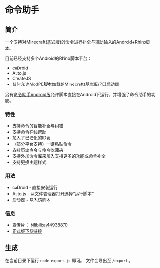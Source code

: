 # 命令助手
## 简介
一个支持对Minecraft(基岩版)的命令进行补全与辅助输入的Android+Rhino脚本。

目前已经支持多个Android的Rhino脚本平台：
* caDroid
* Auto.js
* CreateJS
* 任何允许ModPE脚本加载的Minecraft(基岩版/PE)启动器

另有[命令助手Android版](https://gitee.com/projectxero/cadroid)允许脚本直接在Android下运行，并增强了命令助手的功能。

### 特性
* 支持命令的智能补全与纠错
* 支持命令在线帮助
* 加入了已汉化的ID表
* （部分平台支持）一键粘贴命令
* 支持历史命令与命令收藏夹
* 支持外加命令库来加入支持更多的功能或命令补全
* 支持更换主题样式

### 用法
* caDroid - 直接安装运行
* Auto.js - 从文件管理器打开选择“运行脚本”
* 启动器 - 导入该脚本

### 信息
* 宣传片： [bilibili:av14938870](http://www.bilibili.com/video/av14938870)
* [正式版下载链接](http://pan.baidu.com/share/link?shareid=2966673396&uk=404195919)

## 生成
在当前目录下运行 `node export.js` 即可。
文件会导出至 `/export` 。